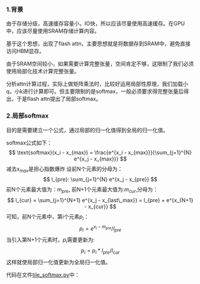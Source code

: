 ### 1.背景

由于存储分级，高速缓存容量小，IO快，所以应该尽量使用高速缓存。在GPU中，应该尽量使用SRAM存储计算内容。

基于这个思想，出现了flash attn，主要思想就是将数据存到SRAM中，避免直接访问HBM显存。


由于SRAM空间较小，如果需要计算完整张量，空间肯定不够，这限制了我们必须使用局部化技术计算完整张量。


分析attn计算过程，实际上做矩阵乘法时，比较好运用局部性原理，我们加载小q，小k进行计算即可。但主要限制的是softmax，一般必须要求得完整张量后得出，于是flash attn提出了局部softmax。

### 2.局部softmax
目的是需要建立一个公式，通过局部的归一化值得到全局的归一化值。

softmax公式如下：
$$
\text{softmax}(x_i - x_{max}) = \frac{e^{x_i - x_{max}}}{\sum_{j=1}^{N} e^{x_j - x_{max}}}
$$
减去$x_{max}$是担心指数爆炸
设前N个元素的分母为：
$$
l_{pre}: \sum_{j=1}^{N} e^{x_j - x_{pre}} 
$$
前N个元素最大值为：$m_{pre}$, 前N+1个元素最大值为:$m_{cur}$,分母为：
$$
l_{cur} = \sum_{j=1}^{N+1} e^{x_j - x_{last\_max}} = l_{pre} +  e^{x_{N+1} - x_{cur}}
$$
可知，前N个元素中，第i个元素$p_i$：
$$
p_i = e^{x_i - m_{pre}} / l_{pre}
$$
当引入第N+1个元素时，$p_i$需要更新为:
$$
p_i = p_i * l_{pre} / l_{cur}
$$
这样就使局部归一化值更新为全局归一化值。

代码在文件[tile_softmax.py](./tile_softmax.py)中：
